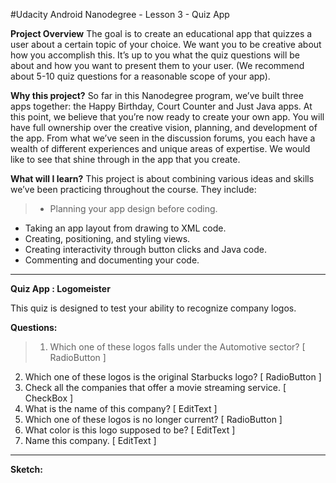 #Udacity Android Nanodegree - Lesson 3 - Quiz App

**Project Overview**
The goal is to create an educational app that quizzes a user about a certain topic of your choice. We want you to be creative about how you accomplish this. It’s up to you what the quiz questions will be about and how you want to present them to your user. (We recommend about 5-10 quiz questions for a reasonable scope of your app).

**Why this project?**
So far in this Nanodegree program, we’ve built three apps together: the Happy Birthday, Court Counter and Just Java apps. At this point, we believe that you’re now ready to create your own app. You will have full ownership over the creative vision, planning, and development of the app. From what we’ve seen in the discussion forums, you each have a wealth of different experiences and unique areas of expertise. We would like to see that shine through in the app that you create.

**What will I learn?**
This project is about combining various ideas and skills we’ve been practicing throughout the course. They include:

> - Planning your app design before coding.
- Taking an app layout from drawing to XML code.
- Creating, positioning, and styling views.
- Creating interactivity through button clicks and Java code.
- Commenting and documenting your code.

--------------------------------------------------------------------------------

**Quiz App : Logomeister**

This quiz is designed to test your ability to recognize company logos.  

**Questions:**
> 1. Which one of these logos falls under the Automotive sector? [ RadioButton ]
2. Which one of these logos is the original Starbucks logo? [ RadioButton ]
3. Check all the companies that offer a movie streaming service. [ CheckBox ]
4. What is the name of this company? [ EditText ]
5. Which one of these logos is no longer current? [ RadioButton ]
6. What color is this logo supposed to be? [ EditText ]
7. Name this company.  [ EditText ]

--------------------------------------------------------------------------------

**Sketch:**
